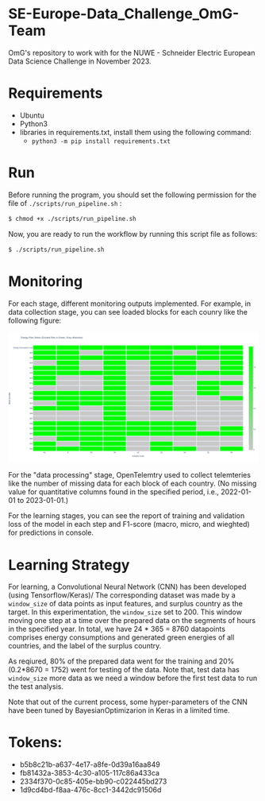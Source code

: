 # SE-Europe-Data_Challenge_OmG-Team
OmG's repository to work with for the NUWE - Schneider Electric European Data Science Challenge in November 2023.

# Requirements 
- Ubuntu
- Python3
- libraries in requirements.txt, install them using the following command:
  - `python3 -m pip install requirements.txt`

# Run

Before running the program, you should set the following permission for the file of `./scripts/run_pipeline.sh` : 

```bash
$ chmod +x ./scripts/run_pipeline.sh
```

Now, you are ready to run the workflow by running this script file as follows:
```bash
$ ./scripts/run_pipeline.sh
```

# Monitoring

For each stage, different monitoring outputs implemented. For example, in data collection stage, 
you can see loaded blocks for each counry like the following figure:

![loaded_data](./figures/load_status.png)

For the "data processing" stage, OpenTelemtry used to collect telemteries like the number of missing data for each block of each country. (No missing value for quantitative columns found in the specified period, i.e., 2022-01-01 to 2023-01-01.)

For the learning stages, you can see the report of training and validation loss of the model in each step and F1-score (macro, micro, and wieghted) for predictions in console. 

# Learning Strategy

For learning, a Convolutional Neural Network (CNN) has been developed (using Tensorflow/Keras)/ 
The corresponding dataset was made by a `window_size` of data points as input features, and surplus country as the target. 
In this experimentation, the `window_size` set to 200. This window moving one step at a time over the prepared data on the segments of hours in the specified year. In total, we have 24 * 365 = 8760 datapoints comprises energy consumptions and generated green energies of all countries, and the label of the surplus country. 

As reqiured, 80% of the prepared data went for the training and 20% (0.2*8670 = 1752) went for testing of the data. 
Note that, test data has `window_size` more data as we need a window before the first test data to run the test analysis. 

Note that out of the current process, some hyper-parameters of the CNN have been tuned by BayesianOptimizarion in Keras in  a limited time. 


# Tokens:
- b5b8c21b-a637-4e17-a8fe-0d39a16aa849
- fb81432a-3853-4c30-a105-117c86a433ca
- 2334f370-0c85-405e-bb90-c022445bd273
- 1d9cd4bd-f8aa-476c-8cc1-3442dc91506d
